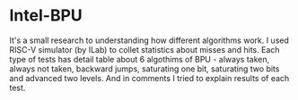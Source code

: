 # Intel-BPU
It's a small research to understanding how different algorithms work. I used RISC-V simulator (by ILab) to collet statistics about misses and hits. Each type of tests has detail table about 6 algothims of BPU - always taken, always not taken, backward jumps, saturating one bit, saturating two bits and advanced two levels. And in comments I tried to explain results of each test.  
